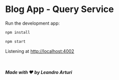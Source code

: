 # Blog App - Query Service

Run the development app:

```bash
npm install

npm start
```

Listening at <http://localhost:4002>

<br />

##### Made with ❤️ by Leandro Arturi
